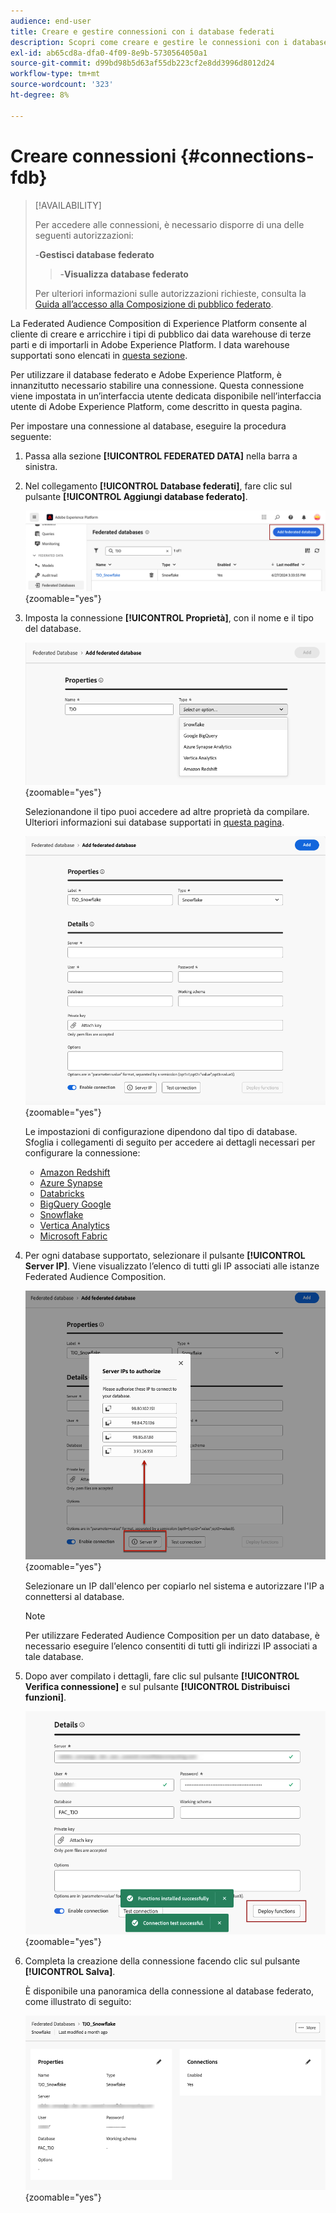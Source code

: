 ```yaml
---
audience: end-user
title: Creare e gestire connessioni con i database federati
description: Scopri come creare e gestire le connessioni con i database federati
exl-id: ab65cd8a-dfa0-4f09-8e9b-5730564050a1
source-git-commit: d99bd98b5d63af55db223cf2e8dd3996d8012d24
workflow-type: tm+mt
source-wordcount: '323'
ht-degree: 8%

---
```


# Creare connessioni {#connections-fdb}

>[!AVAILABILITY]
>
>Per accedere alle connessioni, è necessario disporre di una delle seguenti autorizzazioni:
>
>-**Gestisci database federato**
>>-**Visualizza database federato**
>
>Per ulteriori informazioni sulle autorizzazioni richieste, consulta la [Guida all’accesso alla Composizione di pubblico federato](/help/start/feature-access.md).

La Federated Audience Composition di Experience Platform consente al cliente di creare e arricchire i tipi di pubblico dai data warehouse di terze parti e di importarli in Adobe Experience Platform. I data warehouse supportati sono elencati in [questa sezione](../start/access-prerequisites.md#supported-systems).

Per utilizzare il database federato e Adobe Experience Platform, è innanzitutto necessario stabilire una connessione. Questa connessione viene impostata in un’interfaccia utente dedicata disponibile nell’interfaccia utente di Adobe Experience Platform, come descritto in questa pagina.

Per impostare una connessione al database, eseguire la procedura seguente:

1. Passa alla sezione **[!UICONTROL FEDERATED DATA]** nella barra a sinistra.

1. Nel collegamento **[!UICONTROL Database federati]**, fare clic sul pulsante **[!UICONTROL Aggiungi database federato]**.

   ![](assets/connections_list.png){zoomable="yes"}

1. Imposta la connessione **[!UICONTROL Proprietà]**, con il nome e il tipo del database.

   ![](assets/connections_name.png){zoomable="yes"}

   Selezionandone il tipo puoi accedere ad altre proprietà da compilare. Ulteriori informazioni sui database supportati in [questa pagina](federated-db.md).

   ![](assets/connections_details.png){zoomable="yes"}

   Le impostazioni di configurazione dipendono dal tipo di database. Sfoglia i collegamenti di seguito per accedere ai dettagli necessari per configurare la connessione:

   * [Amazon Redshift](federated-db.md#amazon-redshift)
   * [Azure Synapse](federated-db.md#azure-synapse-redshift)
   * [Databricks](federated-db.md#databricks)
   * [BigQuery Google](federated-db.md#google-bigquery)
   * [Snowflake](federated-db.md#snowflake)
   * [Vertica Analytics](federated-db.md#vertica-analytics)
   * [Microsoft Fabric](federated-db.md#microsoft-fabric)

1. Per ogni database supportato, selezionare il pulsante **[!UICONTROL Server IP]**. Viene visualizzato l’elenco di tutti gli IP associati alle istanze Federated Audience Composition.

   ![](assets/connections_server_IPs.png){zoomable="yes"}

   Selezionare un IP dall&#39;elenco per copiarlo nel sistema e autorizzare l&#39;IP a connettersi al database.

   >[!NOTE]
   >
   >Per utilizzare Federated Audience Composition per un dato database, è necessario eseguire l’elenco consentiti di tutti gli indirizzi IP associati a tale database.

1. Dopo aver compilato i dettagli, fare clic sul pulsante **[!UICONTROL Verifica connessione]** e sul pulsante **[!UICONTROL Distribuisci funzioni]**.

   ![](assets/connections_testdeploy.png){zoomable="yes"}

1. Completa la creazione della connessione facendo clic sul pulsante **[!UICONTROL Salva]**.

   È disponibile una panoramica della connessione al database federato, come illustrato di seguito:

   ![](assets/connections_overview.png){zoomable="yes"}

